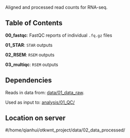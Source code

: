Aligned and processed read counts for RNA-seq.

## Table of Contents

**00_fastqc**: FastQC reports of individual `.fq.gz` files

**01_STAR**: `STAR` outputs

**02_RSEM**: `RSEM` outputs

**03_multiqc**: `RSEM` outputs

## Dependencies

Reads in data from: [data/01_data_raw](../01_data_raw/). 

Used as input to: [analysis/01_QC/](../../analysis/01_QC/)

## Location on server

#/home/qianhui/otkwnt_project/data/02_data_processed/
